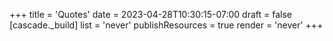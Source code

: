 +++
title = 'Quotes'
date = 2023-04-28T10:30:15-07:00
draft = false
[cascade._build]
list = 'never'
publishResources = true
render = 'never'
+++
